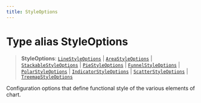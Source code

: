 ```yaml
---
title: StyleOptions
---
```


# Type alias StyleOptions

> **StyleOptions**: [`LineStyleOptions`](../interfaces/interface.LineStyleOptions.md) \| [`AreaStyleOptions`](../interfaces/interface.AreaStyleOptions.md) \| [`StackableStyleOptions`](../interfaces/interface.StackableStyleOptions.md) \| [`PieStyleOptions`](../interfaces/interface.PieStyleOptions.md) \| [`FunnelStyleOptions`](../interfaces/interface.FunnelStyleOptions.md) \| [`PolarStyleOptions`](../interfaces/interface.PolarStyleOptions.md) \| [`IndicatorStyleOptions`](type-alias.IndicatorStyleOptions.md) \| [`ScatterStyleOptions`](../interfaces/interface.ScatterStyleOptions.md) \| [`TreemapStyleOptions`](../interfaces/interface.TreemapStyleOptions.md)

Configuration options that define functional style of the various elements of chart.
